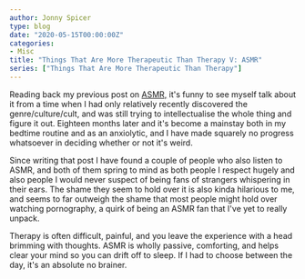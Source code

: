 ```yaml
---
author: Jonny Spicer
type: blog
date: "2020-05-15T00:00:00Z"
categories:
- Misc
title: "Things That Are More Therapeutic Than Therapy V: ASMR"
series: ["Things That Are More Therapeutic Than Therapy"]
---
```

Reading back my previous post on [ASMR,](/blog/asmr) it's funny to see myself talk about it from a time when I had only relatively
recently discovered the genre/culture/cult, and was still trying to intellectualise the whole thing and figure it out. Eighteen months later and it's become a mainstay
both in my bedtime routine and as an anxiolytic, and I have made squarely no progress whatsoever in deciding whether or not it's weird.

Since writing that post I have found a couple of people who also listen to ASMR, and both of them spring to mind as both people I respect hugely and also people I would
never suspect of being fans of strangers whispering in their ears. The shame they seem to hold over it is also kinda hilarious to me, and seems to far outweigh the shame
that most people might hold over watching pornography, a quirk of being an ASMR fan that I've yet to really unpack.

Therapy is often difficult, painful, and you leave the experience with a head brimming with thoughts. ASMR is wholly passive, comforting, and helps clear your mind so you can
drift off to sleep. If I had to choose between the day, it's an absolute no brainer.
